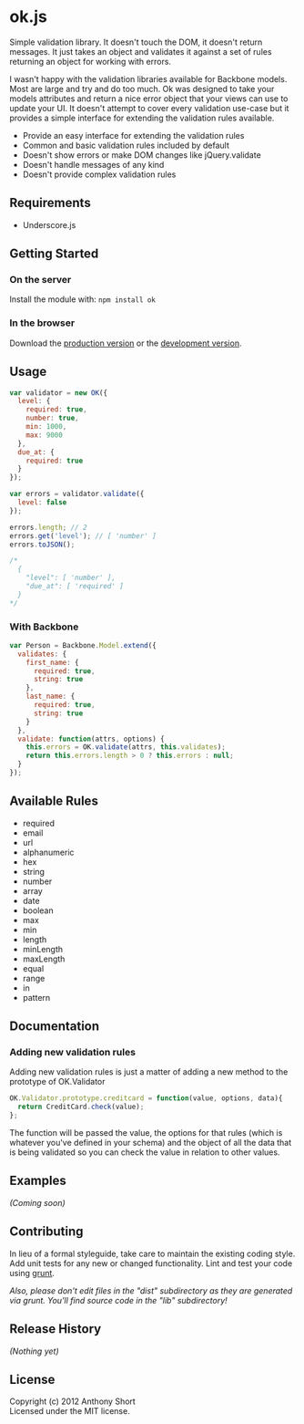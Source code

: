 # ok.js

Simple validation library. It doesn't touch the DOM, it doesn't return messages. It just takes an object and validates it against a set of rules returning an object for working with errors.

I wasn't happy with the validation libraries available for Backbone models. Most are large and try and do too much. Ok was designed to take your models attributes and return a nice error object that your views can use to update your UI. It doesn't attempt to cover every validation use-case but it provides a simple interface for extending the validation rules available.

* Provide an easy interface for extending the validation rules
* Common and basic validation rules included by default
* Doesn't show errors or make DOM changes like jQuery.validate
* Doesn't handle messages of any kind
* Doesn't provide complex validation rules

## Requirements

* Underscore.js

## Getting Started

### On the server
Install the module with: `npm install ok`

### In the browser
Download the [production version][min] or the [development version][max].

[min]: https://raw.github.com/anthonyshort/ok.js/master/dist/ok.min.js
[max]: https://raw.github.com/anthonyshort/ok.js/master/dist/ok.js

## Usage

```javascript
var validator = new OK({
  level: {
    required: true,
    number: true,
    min: 1000,
    max: 9000
  },
  due_at: {
    required: true
  }
});

var errors = validator.validate({
  level: false
});

errors.length; // 2
errors.get('level'); // [ 'number' ]
errors.toJSON(); 

/*
  {
    "level": [ 'number' ],
    "due_at": [ 'required' ]
  }
*/
```

### With Backbone

```js
var Person = Backbone.Model.extend({
  validates: {
    first_name: {
      required: true,
      string: true
    },
    last_name: {
      required: true,
      string: true
    }
  },
  validate: function(attrs, options) {
    this.errors = OK.validate(attrs, this.validates);
    return this.errors.length > 0 ? this.errors : null;
  }
});
```

## Available Rules

* required
* email
* url
* alphanumeric
* hex
* string
* number
* array
* date
* boolean
* max
* min
* length
* minLength
* maxLength
* equal
* range
* in
* pattern

## Documentation

### Adding new validation rules

Adding new validation rules is just a matter of adding a new method to the prototype of OK.Validator

```js
OK.Validator.prototype.creditcard = function(value, options, data){
  return CreditCard.check(value);
};
```

The function will be passed the value, the options for that rules (which is whatever you've defined in your schema) and the object of all the data that is being validated so you can check the value in relation to other values.

## Examples
_(Coming soon)_

## Contributing
In lieu of a formal styleguide, take care to maintain the existing coding style. Add unit tests for any new or changed functionality. Lint and test your code using [grunt](https://github.com/cowboy/grunt).

_Also, please don't edit files in the "dist" subdirectory as they are generated via grunt. You'll find source code in the "lib" subdirectory!_

## Release History
_(Nothing yet)_

## License
Copyright (c) 2012 Anthony Short  
Licensed under the MIT license.
